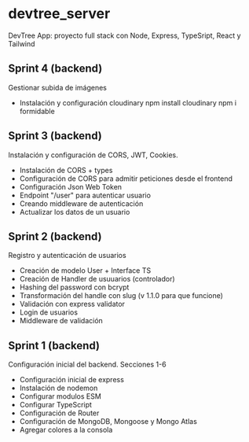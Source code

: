 # devtree_server

DevTree App: proyecto full stack con Node, Express, TypeSript, React y Tailwind

## Sprint 4 (backend)

Gestionar subida de imágenes

* Instalación y configuración cloudinary
npm install cloudinary
npm i formidable


## Sprint 3 (backend)

Instalación y configuración de CORS, JWT, Cookies.

* Instalación de CORS + types
* Configuración de CORS para admitir peticiones desde el frontend
* Configuración Json Web Token
* Endpoint "/user" para autenticar usuario
* Creando middleware de autenticación
* Actualizar los datos de un usuario

## Sprint 2 (backend)

Registro y autenticación de usuarios

* Creación de modelo User + Interface TS
* Creación de Handler de usuuarios (controlador)
* Hashing del password con bcrypt
* Transformación del handle con slug (v 1.1.0 para que funcione)
* Validación con express validator
* Login de usuarios
* Middleware de validación


## Sprint 1 (backend)

Configuración inicial del backend.
Secciones 1-6

* Configuración inicial de express
* Instalación de nodemon
* Configurar modulos ESM
* Configurar TypeScript
* Configuración de Router
* Configuración de MongoDB, Mongoose y Mongo Atlas
* Agregar colores a la consola

